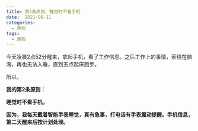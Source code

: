 ```yaml
---
title: 第2条原则，睡觉时不看手机
date:  2021-08-11
categories:
  - 原则
tags:
  - 原则
---
```


今天凌晨2点52分醒来，拿起手机，看了工作信息。之后工作上的事情，萦绕在脑海，再也无法入睡，直到五点起床跑步。

所以，

**我的第2条原则：**

**睡觉时不看手机。**

**因为，我每天戴着智能手表睡觉，真有急事，打电话有手表震动提醒。手机信息，第二天醒来后按计划处理。**